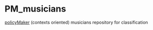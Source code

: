 PM_musicians
===========

[policyMaker](https://github.com/druidops/policyMaker) (contexts oriented) musicians repository for classification
